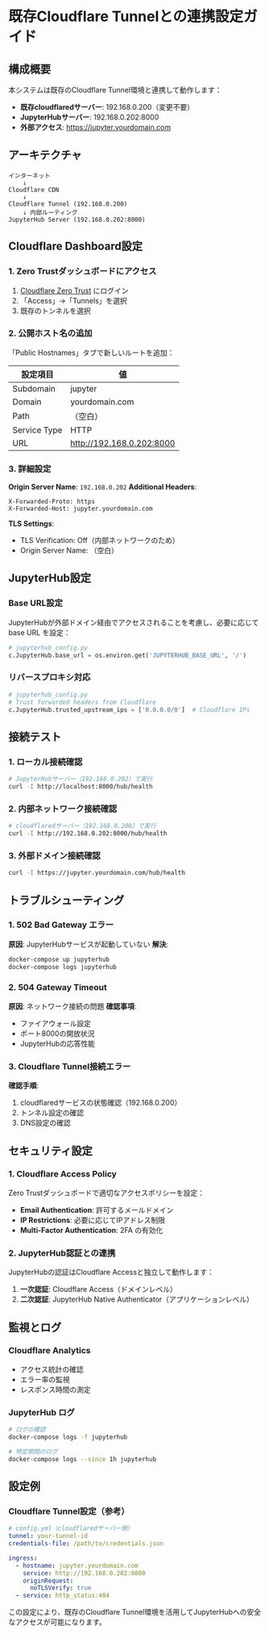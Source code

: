 # 既存Cloudflare Tunnelとの連携設定ガイド

## 構成概要

本システムは既存のCloudflare Tunnel環境と連携して動作します：

- **既存cloudflaredサーバー**: 192.168.0.200（変更不要）
- **JupyterHubサーバー**: 192.168.0.202:8000
- **外部アクセス**: https://jupyter.yourdomain.com

## アーキテクチャ

```
インターネット
    ↓
Cloudflare CDN
    ↓
Cloudflare Tunnel (192.168.0.200)
    ↓ 内部ルーティング
JupyterHub Server (192.168.0.202:8000)
```

## Cloudflare Dashboard設定

### 1. Zero Trustダッシュボードにアクセス

1. [Cloudflare Zero Trust](https://one.dash.cloudflare.com) にログイン
2. 「Access」→「Tunnels」を選択
3. 既存のトンネルを選択

### 2. 公開ホスト名の追加

「Public Hostnames」タブで新しいルートを追加：

| 設定項目 | 値 |
|---------|---|
| Subdomain | jupyter |
| Domain | yourdomain.com |
| Path | （空白） |
| Service Type | HTTP |
| URL | http://192.168.0.202:8000 |

### 3. 詳細設定

**Origin Server Name**: `192.168.0.202`
**Additional Headers**: 
```
X-Forwarded-Proto: https
X-Forwarded-Host: jupyter.yourdomain.com
```

**TLS Settings**:
- TLS Verification: Off（内部ネットワークのため）
- Origin Server Name: （空白）

## JupyterHub設定

### Base URL設定

JupyterHubが外部ドメイン経由でアクセスされることを考慮し、必要に応じて base URL を設定：

```python
# jupyterhub_config.py
c.JupyterHub.base_url = os.environ.get('JUPYTERHUB_BASE_URL', '/')
```

### リバースプロキシ対応

```python
# jupyterhub_config.py
# Trust forwarded headers from Cloudflare
c.JupyterHub.trusted_upstream_ips = ['0.0.0.0/0']  # Cloudflare IPs
```

## 接続テスト

### 1. ローカル接続確認

```bash
# JupyterHubサーバー（192.168.0.202）で実行
curl -I http://localhost:8000/hub/health
```

### 2. 内部ネットワーク接続確認

```bash
# cloudflaredサーバー（192.168.0.200）で実行
curl -I http://192.168.0.202:8000/hub/health
```

### 3. 外部ドメイン接続確認

```bash
curl -I https://jupyter.yourdomain.com/hub/health
```

## トラブルシューティング

### 1. 502 Bad Gateway エラー

**原因**: JupyterHubサービスが起動していない
**解決**: 
```bash
docker-compose up jupyterhub
docker-compose logs jupyterhub
```

### 2. 504 Gateway Timeout

**原因**: ネットワーク接続の問題
**確認事項**:
- ファイアウォール設定
- ポート8000の開放状況
- JupyterHubの応答性能

### 3. Cloudflare Tunnel接続エラー

**確認手順**:
1. cloudflaredサービスの状態確認（192.168.0.200）
2. トンネル設定の確認
3. DNS設定の確認

## セキュリティ設定

### 1. Cloudflare Access Policy

Zero Trustダッシュボードで適切なアクセスポリシーを設定：

- **Email Authentication**: 許可するメールドメイン
- **IP Restrictions**: 必要に応じてIPアドレス制限
- **Multi-Factor Authentication**: 2FA の有効化

### 2. JupyterHub認証との連携

JupyterHubの認証はCloudflare Accessと独立して動作します：

1. **一次認証**: Cloudflare Access（ドメインレベル）
2. **二次認証**: JupyterHub Native Authenticator（アプリケーションレベル）

## 監視とログ

### Cloudflare Analytics

- アクセス統計の確認
- エラー率の監視
- レスポンス時間の測定

### JupyterHub ログ

```bash
# ログの確認
docker-compose logs -f jupyterhub

# 特定期間のログ
docker-compose logs --since 1h jupyterhub
```

## 設定例

### Cloudflare Tunnel設定（参考）

```yaml
# config.yml（cloudflaredサーバー側）
tunnel: your-tunnel-id
credentials-file: /path/to/credentials.json

ingress:
  - hostname: jupyter.yourdomain.com
    service: http://192.168.0.202:8000
    originRequest:
      noTLSVerify: true
  - service: http_status:404
```

この設定により、既存のCloudflare Tunnel環境を活用してJupyterHubへの安全なアクセスが可能になります。